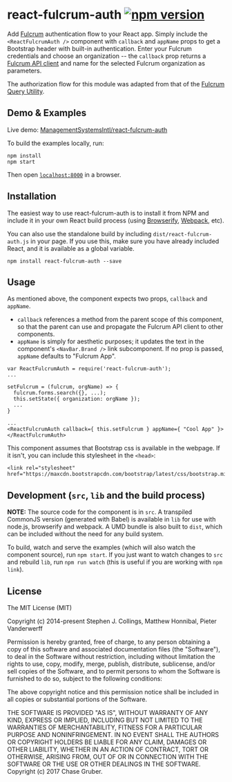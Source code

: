 # react-fulcrum-auth  [![npm version](https://badge.fury.io/js/react-fulcrum-auth.svg)](https://badge.fury.io/js/react-fulcrum-auth)

Add [Fulcrum](http://www.fulcrumapp.com/) authentication flow to your React app. Simply include the `<ReactFulcrumAuth />` component with `callback` and `appName` props to get a Bootstrap header with built-in authentication. Enter your Fulcrum credentials and choose an organization -- the `callback` prop returns a [Fulcrum API client](https://github.com/fulcrumapp/fulcrum-node) and name for the selected Fulcrum organization as parameters.

The authorization flow for this module was adapted from that of the [Fulcrum Query Utility](https://github.com/fulcrumapp/fulcrum-query-utility).


## Demo & Examples

Live demo: [ManagementSystemsIntl/react-fulcrum-auth](http://ManagementSystemsIntl.github.io/react-fulcrum-auth/)

To build the examples locally, run:

```
npm install
npm start
```

Then open [`localhost:8000`](http://localhost:8000) in a browser.


## Installation

The easiest way to use react-fulcrum-auth is to install it from NPM and include it in your own React build process (using [Browserify](http://browserify.org), [Webpack](http://webpack.github.io/), etc).

You can also use the standalone build by including `dist/react-fulcrum-auth.js` in your page. If you use this, make sure you have already included React, and it is available as a global variable.

```
npm install react-fulcrum-auth --save
```


## Usage

As mentioned above, the component expects two props, `callback` and `appName`.
* `callback` references a method from the parent scope of this component, so that the parent can use and propagate the Fulcrum API client to other components.
* `appName` is simply for aesthetic purposes; it updates the text in the component's `<NavBar.Brand />` link subcomponent. If no prop is passed, `appName` defaults to "Fulcrum App".

```
var ReactFulcrumAuth = require('react-fulcrum-auth');
...

setFulcrum = (fulcrum, orgName) => {
  fulcrum.forms.search({}, ...);
  this.setState({ organization: orgName });
  ...
}

...
<ReactFulcrumAuth callback={ this.setFulcrum } appName={ "Cool App" }></ReactFulcrumAuth>
```

This component assumes that Bootstrap css is available in the webpage. If it isn't, you can include this stylesheet in the `<head>`:

```
<link rel="stylesheet" href="https://maxcdn.bootstrapcdn.com/bootstrap/latest/css/bootstrap.min.css">
```


## Development (`src`, `lib` and the build process)

**NOTE:** The source code for the component is in `src`. A transpiled CommonJS version (generated with Babel) is available in `lib` for use with node.js, browserify and webpack. A UMD bundle is also built to `dist`, which can be included without the need for any build system.

To build, watch and serve the examples (which will also watch the component source), run `npm start`. If you just want to watch changes to `src` and rebuild `lib`, run `npm run watch` (this is useful if you are working with `npm link`).

## License

The MIT License (MIT)

Copyright (c) 2014-present Stephen J. Collings, Matthew Honnibal, Pieter Vanderwerff

Permission is hereby granted, free of charge, to any person obtaining a copy
of this software and associated documentation files (the "Software"), to deal
in the Software without restriction, including without limitation the rights
to use, copy, modify, merge, publish, distribute, sublicense, and/or sell
copies of the Software, and to permit persons to whom the Software is
furnished to do so, subject to the following conditions:

The above copyright notice and this permission notice shall be included in
all copies or substantial portions of the Software.

THE SOFTWARE IS PROVIDED "AS IS", WITHOUT WARRANTY OF ANY KIND, EXPRESS OR
IMPLIED, INCLUDING BUT NOT LIMITED TO THE WARRANTIES OF MERCHANTABILITY,
FITNESS FOR A PARTICULAR PURPOSE AND NONINFRINGEMENT. IN NO EVENT SHALL THE
AUTHORS OR COPYRIGHT HOLDERS BE LIABLE FOR ANY CLAIM, DAMAGES OR OTHER
LIABILITY, WHETHER IN AN ACTION OF CONTRACT, TORT OR OTHERWISE, ARISING FROM,
OUT OF OR IN CONNECTION WITH THE SOFTWARE OR THE USE OR OTHER DEALINGS IN
THE SOFTWARE.
Copyright (c) 2017 Chase Gruber.
